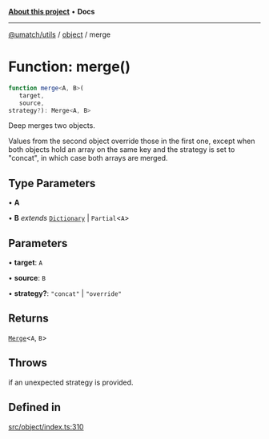 [**About this project**](../../README.md) • **Docs**

***

[@umatch/utils](../../api.md) / [object](../README.md) / merge

# Function: merge()

```ts
function merge<A, B>(
   target, 
   source, 
strategy?): Merge<A, B>
```

Deep merges two objects.

Values from the second object override those in the first one,
except when both objects hold an array on the same key and the
strategy is set to "concat", in which case both arrays are merged.

## Type Parameters

• **A**

• **B** *extends* [`Dictionary`](../../index/type-aliases/Dictionary.md) \| `Partial`\<`A`\>

## Parameters

• **target**: `A`

• **source**: `B`

• **strategy?**: `"concat"` \| `"override"`

## Returns

[`Merge`](../../index/type-aliases/Merge.md)\<`A`, `B`\>

## Throws

if an unexpected strategy is provided.

## Defined in

[src/object/index.ts:310](https://github.com/umatch-oficial/utils/blob/main/src/object/index.ts#L310)
